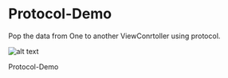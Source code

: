 # Protocol-Demo

Pop the data from One to another ViewConrtoller using protocol.

![alt text](https://media.giphy.com/media/26vatpujexaMCIdfG/giphy.gif)



Protocol-Demo
